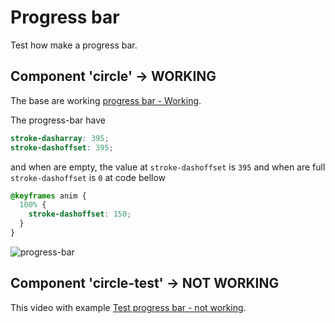 # Progress bar

Test how make a progress bar.

## Component 'circle' -> WORKING

The base are working [progress bar - Working](https://github.com/brunosilva/progress-bar/issues/2#issue-1031801996).

The progress-bar have

```scss
stroke-dasharray: 395;
stroke-dashoffset: 395;
```

and when are empty, the value at `stroke-dashoffset` is `395` and when are full `stroke-dashoffset` is `0` at code bellow

```scss
@keyframes anim {
  100% {
    stroke-dashoffset: 150;
  }
}
```

![progress-bar](https://user-images.githubusercontent.com/17436856/138168127-c1e0b5c9-8ceb-4a58-af04-87f0f4ae9b7c.png)

## Component 'circle-test' -> NOT WORKING

This video with example [Test progress bar - not working](https://github.com/brunosilva/progress-bar/issues/1#issue-1031641088).
